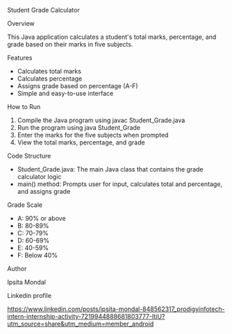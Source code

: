 Student Grade Calculator

Overview

This Java application calculates a student's total marks, percentage, and grade based on their marks in five subjects.

Features

- Calculates total marks
- Calculates percentage
- Assigns grade based on percentage (A-F)
- Simple and easy-to-use interface

How to Run

1. Compile the Java program using javac Student_Grade.java
2. Run the program using java Student_Grade
3. Enter the marks for the five subjects when prompted
4. View the total marks, percentage, and grade

Code Structure

- Student_Grade.java: The main Java class that contains the grade calculator logic
- main() method: Prompts user for input, calculates total and percentage, and assigns grade

Grade Scale

- A: 90% or above
- B: 80-89%
- C: 70-79%
- D: 60-69%
- E: 40-59%
- F: Below 40%

Author

Ipsita Mondal

Linkedin profile

https://www.linkedin.com/posts/ipsita-mondal-848562317_prodigyinfotech-intern-internship-activity-7219944888681803777-ItiU?utm_source=share&utm_medium=member_android
